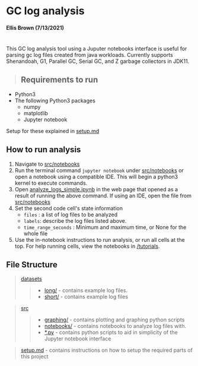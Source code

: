 # GC log analysis
#### Ellis Brown (7/13/2021)

#
This GC log analysis tool using a Juputer notebooks interface is useful for parsing gc log files created from java workloads. 
Currently supports Shenandoah, G1, Parallel GC, Serial GC, and Z garbage collectors in JDK11.


> ## Requirements to run

- Python3 
- The following Python3 packages
    - numpy
    - matplotlib
    - Jupyter notebook 

Setup for these explained in [setup.md](./setup.md)

## How to run analysis

1. Navigate to [src/notebooks](./src/notebooks)
2. Run the terminal command `jupyter notebook` under [src/notebooks](./src/notebooks) or open a notebook using a compatible IDE. This will begin a python3 kernel to execute commands.
3. Open [analyze_logs_simple.ipynb](./src/notebooks/analyze_logs_simple.ipynb) in the web page that opened as a result of running the above command. If using an IDE, open the file from [src/notebooks](src/notebooks)
4. Set the second code cell's state information
   - `files` : a list of log files to be analyzed
   - `labels`: describe the log files listed above. 
   - `time_range_seconds` : Minimum and maximum time, or None for the whole file
4. Use the in-notebook instructions to run analysis, or run all cells at the top. For help running cells, view the notebooks in [/tutorials](./tutorials).


## File Structure

> [datasets](./datasets)
> > - [long/](./datasets/long) - contains example log files. 
> > - [short/](./datasets/short) - contains example log files

> [src](./src)
> > - [graphing/](./src/graphing) - contains plotting and graphing python scripts
> > - [notebooks/](./src/notebooks) - contains notebooks to analyze log files with.
> > - [*.py](./src) - contains python scripts to aid in simplicity of the Jupyter notebook interface

> [setup.md](setup.md) - contains instructions on how to setup the required parts of this project